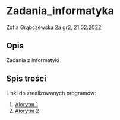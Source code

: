 # Zadania_informatyka

Zofia Grąbczewska 2a gr2, 21.02.2022

## Opis
Zadania z informatyki

## Spis treści

Linki do zrealizowanych programów:

1. [Alorytm 1]()
2. [Alorytm 2]()
